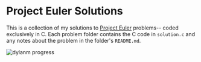 # Project Euler Solutions

This is a collection of my solutions to [Project Euler](https://projecteuler.net/) problems-- coded exclusively in C. Each problem folder contains the C code in `solution.c` and any notes about the problem in the folder's `README.md`.

![dylanm progress](https://projecteuler.net/profile/dylanm.png)

